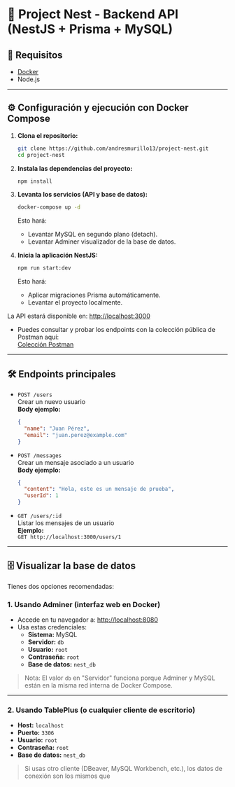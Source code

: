 # 🧪 Project Nest - Backend API (NestJS + Prisma + MySQL)

## 🚀 Requisitos

- [Docker](https://www.docker.com/products/docker-desktop) 
- Node.js 

---

## ⚙️ Configuración y ejecución con Docker Compose

1. **Clona el repositorio:**

   ```bash
   git clone https://github.com/andresmurillo13/project-nest.git
   cd project-nest
   ```

2. **Instala las dependencias del proyecto:**

   ```bash
   npm install
   ```

3. **Levanta los servicios (API y base de datos):**

   ```bash
   docker-compose up -d
   ```

   Esto hará:
   - Levantar MySQL en segundo plano (detach).
   - Levantar Adminer visualizador de la base de datos.

4. **Inicia la aplicación NestJS:**

   ```bash
   npm run start:dev
   ```

   Esto hará:
   - Aplicar migraciones Prisma automáticamente.
   - Levantar el proyecto localmente.

La API estará disponible en: [http://localhost:3000](http://localhost:3000)

- Puedes consultar y probar los endpoints con la colección pública de Postman aquí:  
  [Colección Postman](https://bold-station-575735.postman.co/workspace/Team-Workspace~05fd5fc0-105b-4f1e-8fc0-30dc9d605d6d/collection/24385552-d1947479-b6ec-4cfd-b1b3-1090f6806290?action=share&creator=24385552)

---

## 🛠️ Endpoints principales

- `POST /users`  
  Crear un nuevo usuario  
  **Body ejemplo:**
  ```json
  {
    "name": "Juan Pérez",
    "email": "juan.perez@example.com"
  }
  ```

- `POST /messages`  
  Crear un mensaje asociado a un usuario  
  **Body ejemplo:**
  ```json
  {
    "content": "Hola, este es un mensaje de prueba",
    "userId": 1
  }
  ```

- `GET /users/:id`  
  Listar los mensajes de un usuario  
  **Ejemplo:**  
  `GET http://localhost:3000/users/1`

---

## 🗄️ Visualizar la base de datos

Tienes dos opciones recomendadas:

### 1. Usando Adminer (interfaz web en Docker)

- Accede en tu navegador a: [http://localhost:8080](http://localhost:8080)
- Usa estas credenciales:
  - **Sistema:** MySQL
  - **Servidor:** `db`
  - **Usuario:** `root`
  - **Contraseña:** `root`
  - **Base de datos:** `nest_db`

> Nota: El valor `db` en "Servidor" funciona porque Adminer y MySQL están en la misma red interna de Docker Compose.

---

### 2. Usando TablePlus (o cualquier cliente de escritorio)

- **Host:** `localhost`
- **Puerto:** `3306`
- **Usuario:** `root`
- **Contraseña:** `root`
- **Base de datos:** `nest_db`

> Si usas otro cliente (DBeaver, MySQL Workbench, etc.), los datos de conexión son los mismos que



